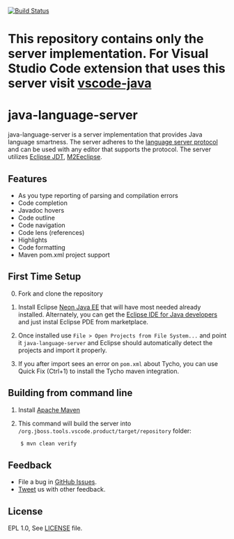[![Build Status](https://travis-ci.org/gorkem/java-language-server.svg?branch=master)](https://travis-ci.org/gorkem/java-language-server)

This repository contains only the server implementation. 
For Visual Studio Code extension that uses this server visit
[vscode-java](https://github.com/gorkem/vscode-java)
=========================

java-language-server 
=====================

java-language-server is a server implementation that provides Java language smartness.
The server adheres to the [language server protocol](https://github.com/Microsoft/language-server-protocol) 
and can be used with any editor that supports the protocol.  The server utilizes [Eclipse 
JDT](http://www.eclipse.org/jdt/), [M2Eeclipse](http://www.eclipse.org/m2e/).

Features 
--------------
* As you type reporting of parsing and compilation errors
* Code completion
* Javadoc hovers 
* Code outline
* Code navigation
* Code lens (references)
* Highlights
* Code formatting
* Maven pom.xml project support


First Time Setup
--------------
0. Fork and clone the repository
1. Install Eclipse [Neon Java EE](http://www.eclipse.org/downloads/packages/eclipse-ide-java-ee-developers/neonr)
that will have most needed already installed. Alternately, 
you can get the [Eclipse IDE for Java developers](http://www.eclipse.org/downloads/packages/eclipse-ide-java-developers/neonr)
and just instal Eclipse PDE from marketplace.

2. Once installed use `File > Open Projects from File System...` and
point it `java-language-server` and Eclipse should automatically
detect the projects and import it properly.

3. If you after import sees an error on `pom.xml` about Tycho, you can use Quick Fix
(Ctrl+1) to install the Tycho maven integration.


Building from command line
----------------------------

1. Install [Apache Maven](https://maven.apache.org/)

2. This command will build the server into `/org.jboss.tools.vscode.product/target/repository` folder:
```bash    
    $ mvn clean verify 
````


Feedback
---------

* File a bug in [GitHub Issues](https://github.com/gorkem/java-language-server/issues).
* [Tweet](https://twitter.com/GorkemErcan) us with other feedback.


License
-------
EPL 1.0, See [LICENSE](LICENSE) file.
